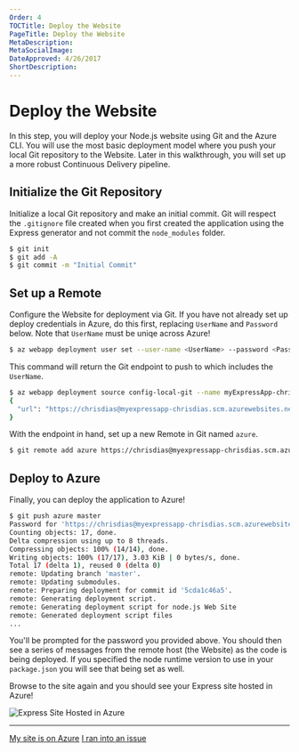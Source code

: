 ```yaml
---
Order: 4
TOCTitle: Deploy the Website
PageTitle: Deploy the Website
MetaDescription:
MetaSocialImage:
DateApproved: 4/26/2017
ShortDescription:
---
```

# Deploy the Website

In this step, you will deploy your Node.js website using Git and the Azure CLI. You will use the most basic deployment model where you push your local Git repository to the Website. Later in this walkthrough, you will set up a more robust Continuous Delivery pipeline.

## Initialize the Git Repository

Initialize a local Git repository and make an initial commit. Git will respect the `.gitignore` file created when you first created the application using the Express generator and not commit the `node_modules` folder.

```bash
$ git init
$ git add -A
$ git commit -m "Initial Commit"
```

## Set up a Remote

Configure the Website for deployment via Git. If you have not already set up deploy credentials in Azure, do this first, replacing `UserName` and `Password` below. Note that `UserName` must be uniqe across Azure!

```bash
$ az webapp deployment user set --user-name <UserName> --password <Password>
```

This command will return the Git endpoint to push to which includes the `UserName`.

```bash
$ az webapp deployment source config-local-git --name myExpressApp-chrisdias
{
  "url": "https://chrisdias@myexpressapp-chrisdias.scm.azurewebsites.net/myExpressApp-chrisdias.git"
}
```

With the endpoint in hand, set up a new Remote in Git named `azure`.

```bash
$ git remote add azure https://chrisdias@myexpressapp-chrisdias.scm.azurewebsites.net/myExpressApp-chrisdias.git
```

## Deploy to Azure

Finally, you can deploy the application to Azure!

```bash
$ git push azure master
Password for 'https://chrisdias@myexpressapp-chrisdias.scm.azurewebsites.net':
Counting objects: 17, done.
Delta compression using up to 8 threads.
Compressing objects: 100% (14/14), done.
Writing objects: 100% (17/17), 3.03 KiB | 0 bytes/s, done.
Total 17 (delta 1), reused 0 (delta 0)
remote: Updating branch 'master'.
remote: Updating submodules.
remote: Preparing deployment for commit id '5cda1c46a5'.
remote: Generating deployment script.
remote: Generating deployment script for node.js Web Site
remote: Generated deployment script files
...
```

You'll be prompted for the password you provided above. You should then see a series of messages from the remote host (the Website) as the code is being deployed. If you specified the node runtime version to use in your `package.json` you will see that being set as well.

Browse to the site again and you should see your Express site hosted in Azure!

![Express Site Hosted in Azure](nodejs-deployment_expressinazure.png)

----

<a class="tutorial-next-btn" href="/tutorials/nodejs-deployment/tailing-logs">My site is on Azure</a> <a class="tutorial-feedback-btn" onclick="reportIssue('node-deployment', 'deploy-website')" href="javascript:void(0)">I ran into an issue</a>